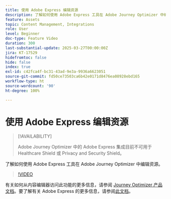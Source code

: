 ```yaml
---
title: 使用 Adobe Express 编辑资源
description: 了解如何使用 Adobe Express 工具在 Adobe Journey Optimizer 中编辑资源。
feature: Assets
topic: Content Management, Integrations
role: User
level: Beginner
doc-type: Feature Video
duration: 300
last-substantial-update: 2025-03-27T00:00:00Z
jira: KT-17529
hidefromtoc: false
hide: false
index: true
exl-id: c42fca4f-bc31-43ad-9e3a-9936a6623051
source-git-commit: fd50ce73503ca6b42e0171d8476ea08928ebd165
workflow-type: ht
source-wordcount: '90'
ht-degree: 100%

---
```


# 使用 Adobe Express 编辑资源

>[!AVAILABILITY]
>
>Adobe Journey Optimizer 中的 Adobe Express 集成目前不可用于 Healthcare Shield 或 Privacy and Security Shield。

了解如何使用 Adobe Express 工具在 Adobe Journey Optimizer 中编辑资源。

>[!VIDEO](https://video.tv.adobe.com/v/3455523/?learn=on&enablevpops)

有关如何从内容编辑器访问此功能的更多信息，请参阅 [Journey Optimizer 产品文档](https://experienceleague.adobe.com/zh-hans/docs/journey-optimizer/using/assets-images/express)。要了解有关 Adobe Express 的更多信息，请参阅[此文档](https://helpx.adobe.com/cn/express/user-guide.html)。
